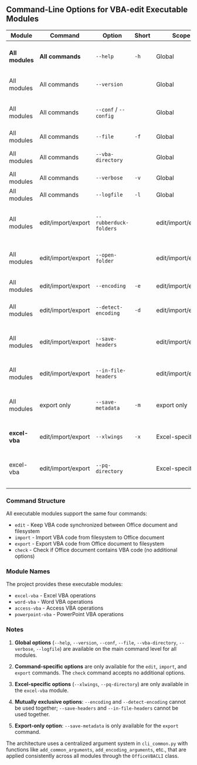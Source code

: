 ## Command-Line Options for VBA-edit Executable Modules

| Module | Command | Option | Short | Scope | Description |
|--------|---------|--------|-------|-------|-------------|
| **All modules** | **All commands** | `--help` | `-h` | Global | Show help message and exit (auto-generated) |
| All modules | All commands | `--version` | | Global | Show version information and exit |
| All modules | All commands | `--conf` / `--config` | | Global | Path to configuration file (TOML format) |
| All modules | All commands | `--file` | `-f` | Global | Path to Office document |
| All modules | All commands | `--vba-directory` | | Global | Directory to export/import VBA files |
| All modules | All commands | `--verbose` | `-v` | Global | Enable verbose logging output |
| All modules | All commands | `--logfile` | `-l` | Global | Enable logging to file |
| All modules | edit/import/export | `--rubberduck-folders` | | edit/import/export | Organize folders per RubberduckVBA @Folder annotations |
| All modules | edit/import/export | `--open-folder` | | edit/import/export | Open export directory in file explorer after export |
| All modules | edit/import/export | `--encoding` | `-e` | edit/import/export | Encoding for reading/writing VBA files |
| All modules | edit/import/export | `--detect-encoding` | `-d` | edit/import/export | Auto-detect file encoding for VBA files |
| All modules | edit/import/export | `--save-headers` | | edit/import/export | Save VBA component headers to separate .header files |
| All modules | edit/import/export | `--in-file-headers` | | edit/import/export | Include VBA headers directly in code files |
| All modules | export only | `--save-metadata` | `-m` | export only | Save metadata file with character encoding information |
| **excel-vba** | edit/import/export | `--xlwings` | `-x` | Excel-specific | Use wrapper for xlwings vba commands |
| excel-vba | edit/import/export | `--pq-directory` | | Excel-specific | Directory to export PowerQuery M files (Excel only) |

### Command Structure

All executable modules support the same four commands:

- `edit` - Keep VBA code synchronized between Office document and filesystem
- `import` - Import VBA code from filesystem to Office document  
- `export` - Export VBA code from Office document to filesystem
- `check` - Check if Office document contains VBA code (no additional options)

### Module Names

The project provides these executable modules:

- `excel-vba` - Excel VBA operations
- `word-vba` - Word VBA operations  
- `access-vba` - Access VBA operations
- `powerpoint-vba` - PowerPoint VBA operations

### Notes

1. **Global options** (`--help`, `--version`, `--conf`, `--file`, `--vba-directory`, `--verbose`, `--logfile`) are available on the main command level for all modules.

2. **Command-specific options** are only available for the `edit`, `import`, and `export` commands. The `check` command accepts no additional options.

3. **Excel-specific options** (`--xlwings`, `--pq-directory`) are only available in the `excel-vba` module.

4. **Mutually exclusive options**: `--encoding` and `--detect-encoding` cannot be used together; `--save-headers` and `--in-file-headers` cannot be used together.

5. **Export-only option**: `--save-metadata` is only available for the `export` command.

The architecture uses a centralized argument system in `cli_common.py` with functions like `add_common_arguments`, `add_encoding_arguments`, etc., that are applied consistently across all modules through the `OfficeVBACLI` class.
